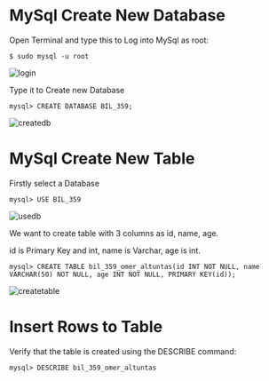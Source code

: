 # MySql Create New Database

Open Terminal and type this to Log into MySql as root:

```
$ sudo mysql -u root
```

![login](https://user-images.githubusercontent.com/54469544/139883678-ce8b16af-eee5-444c-8774-702556a4a1f0.png)

Type it to Create new Database

```
mysql> CREATE DATABASE BIL_359;
```

![createdb](https://user-images.githubusercontent.com/54469544/139889309-1231d47a-1437-4ad1-be11-e132f5971e5b.png)

# MySql Create New Table

Firstly select a Database

```
mysql> USE BIL_359
```

![usedb](https://user-images.githubusercontent.com/54469544/139894532-ed600009-ab73-428b-b0d3-577a4189b6aa.png)

We want to create table with 3 columns as id, name, age.

id is Primary Key and int,
name is Varchar,
age is int.


```
mysql> CREATE TABLE bil_359_omer_altuntas(id INT NOT NULL, name VARCHAR(50) NOT NULL, age INT NOT NULL, PRIMARY KEY(id));

```

![createtable](https://user-images.githubusercontent.com/54469544/139900876-44d8c5cd-5b15-4315-adb2-425fe41f4581.png)

# Insert Rows to Table

Verify that the table is created using the DESCRIBE command:
```
mysql> DESCRIBE bil_359_omer_altuntas
```

